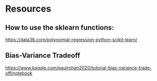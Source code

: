 # Resources

## How to use the sklearn functions:

https://data36.com/polynomial-regression-python-scikit-learn/

## Bias-Variance Tradeoff

https://www.kaggle.com/paulrohan2020/tutorial-bias-variance-trade-off/notebook
